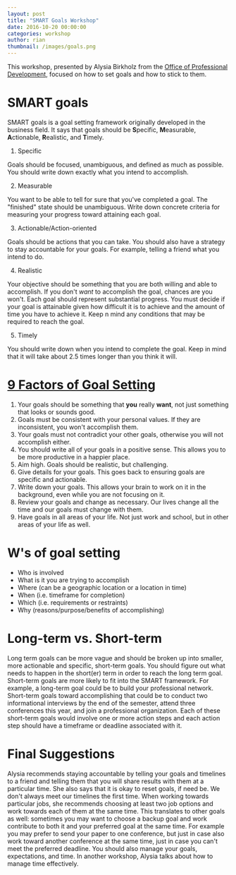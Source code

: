 ```yaml
---
layout: post
title: "SMART Goals Workshop"
date: 2016-10-20 00:00:00
categories: workshop
author: rian
thumbnail: /images/goals.png
---
```


This workshop, presented by Alysia Birkholz from the [Office of Professional Development](https://www.umass.edu/gradschool/office-of-professional-development), focused on how to set goals and how to stick to them.

<!--break-->

# SMART goals

SMART goals is a goal setting framework originally developed in the business field. It says that goals should be **S**pecific,
**M**easurable, **A**ctionable, **R**ealistic, and **T**imely.

1. Specific

Goals should be focused, unambiguous, and defined as much as possible. You should write down exactly what you intend to
accomplish.

2. Measurable

You want to be able to tell for sure that you've completed a goal. The "finished" state should be unambiguous. Write down
concrete criteria for measuring your progress toward attaining each goal.

3. Actionable/Action-oriented

Goals should be actions that you can take. You should also have a strategy to stay accountable for your goals. For example,
telling a friend what you intend to do.

4. Realistic

Your objective should be something that you are both willing and able to accomplish. If you don't *want* to accomplish the
goal, chances are you won't. Each goal should represent substantial progress. You must decide if your goal is attainable given
how difficult it is to achieve and the amount of time you have to achieve it. Keep n mind any conditions that may be required
to reach the goal.

5. Timely

You should write down when you intend to complete the goal. Keep in mind that it will take about 2.5 times longer than you
think it will.

# [9 Factors of Goal Setting](www.umassd.edu/fycm/goalsetting/resources/writtengoals/)

1. Your goals should be something that **you** really **want**, not just something that looks or sounds good.
2. Goals must be consistent with your personal values. If they are inconsistent, you won't accomplish them.
3. Your goals must not contradict your other goals, otherwise you will not accomplish either.
4. You should write all of your goals in a positive sense. This allows you to be more productive in a happier place.
5. Aim high. Goals should be realistic, but challenging.
6. Give details for your goals. This goes back to ensuring goals are specific and actionable.
7. Write down your goals. This allows your brain to work on it in the background, even while you are not focusing on it.
8. Review your goals and change as necessary. Our lives change all the time and our goals must change with them.
9. Have goals in all areas of your life. Not just work and school, but in other areas of your life as well.

# W's of goal setting

- Who is involved
- What is it you are trying to accomplish
- Where (can be a geographic location or a location in time)
- When (i.e. timeframe for completion)
- Which (i.e. requirements or restraints)
- Why (reasons/purpose/benefits of accomplishing)

# Long-term vs. Short-term

Long term goals can be more vague and should be broken up into smaller, more actionable and specific, short-term goals. You
should figure out what needs to happen in the short(er) term in order to reach the long term goal. Short-term goals are more
likely to fit into the SMART framework. For example, a long-term goal could be to build your professional network. Short-term
goals toward accomplishing that could be to conduct two informational interviews by the end of the semester, attend three
conferences this year, and join a professional organization. Each of these short-term goals would involve one or more action
steps and each action step should have a timeframe or deadline associated with it.

# Final Suggestions

Alysia recommends staying accountable by telling your goals and timelines to a friend and telling them that you will share
results with them at a particular time.  She also says that it is okay to reset goals, if need be. We don't always meet our
timelines the first time. When working towards particular jobs, she recommends choosing at least two job options and work
towards each of them at the same time. This translates to other goals as well: sometimes you may want to choose a backup goal
and work contribute to both it and your preferred goal at the same time. For example you may prefer to send your paper to one
conference, but just in case also work toward another conference at the same time, just in case you can't meet the preferred
deadline. You should also manage your goals, expectations, and time. In another workshop, Alysia talks about how to manage
time effectively.
